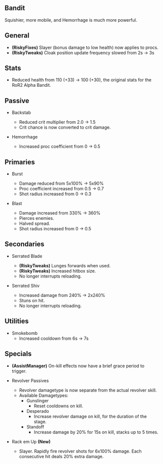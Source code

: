 ## Bandit

Squishier, more mobile, and Hemorrhage is much more powerful.

## General

- **(RiskyFixes)** Slayer (bonus damage to low health) now applies to procs.
- **(RiskyTweaks)** Cloak position update frequency slowed from 2s -> 3s

## Stats

- Reduced health from 110 (+33) -> 100 (+30), the original stats for the RoR2 Alpha Bandit.

## Passive

- Backstab
	- Reduced crit multiplier from 2.0 -> 1.5
	- Crit chance is now converted to crit damage.
	
- Hemorrhage
	- Increased proc coefficient from 0 -> 0.5
	
## Primaries

- Burst
	- Damage reduced from 5x100% -> 5x90%
	- Proc coefficient increased from 0.5 -> 0.7
	- Shot radius increased from 0 -> 0.3
	
- Blast
	- Damage increased from 330% -> 360%
	- Pierces enemies.
	- Halved spread.
	- Shot radius increased from 0 -> 0.5
	
## Secondaries

- Serrated Blade
	- **(RiskyTweaks)** Lunges forwards when used.
	- **(RiskyTweaks)** Increased hitbox size.
	- No longer interrupts reloading.
	
- Serrated Shiv
	- Increased damage from 240% -> 2x240%
	- Stuns on hit.
	- No longer interrupts reloading.
	
## Utilities

- Smokebomb
	- Increased cooldown from 6s -> 7s
	
## Specials

- **(AssistManager)** On-kill effects now have a brief grace period to trigger.
- Revolver Passives
	- Revolver damagetype is now separate from the actual revolver skill.
	- Available Damagetypes:
		- Gunslinger
			- Reset cooldowns on kill.
		- Desperado
			- Increase revolver damage on kill, for the duration of the stage.
		- Standoff
			- Increase damage by 20% for 15s on kill, stacks up to 5 times.
	
- Rack em Up **(New)**
	- Slayer. Rapidly fire revolver shots for 6x100% damage. Each consecutive hit deals 20% extra damage.